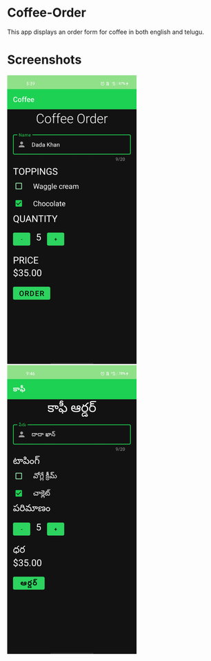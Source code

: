 # Coffee-Order
This app displays an order form for coffee in both english and telugu.
# Screenshots
<div class="row">
  <img src="screenShot/Main.jpg" width="300">
  <img src="screenShot/MainTelugu.jpg" width="300">
</div>
